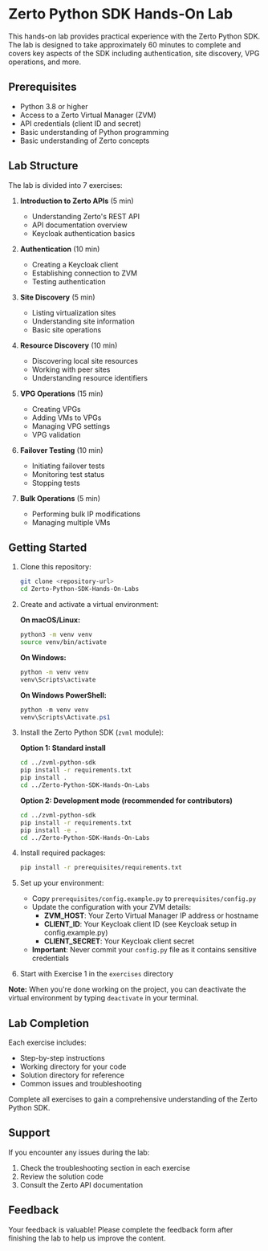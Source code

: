 # Zerto Python SDK Hands-On Lab

This hands-on lab provides practical experience with the Zerto Python SDK. The lab is designed to take approximately 60 minutes to complete and covers key aspects of the SDK including authentication, site discovery, VPG operations, and more.

## Prerequisites

- Python 3.8 or higher
- Access to a Zerto Virtual Manager (ZVM)
- API credentials (client ID and secret)
- Basic understanding of Python programming
- Basic understanding of Zerto concepts

## Lab Structure

The lab is divided into 7 exercises:

1. **Introduction to Zerto APIs** (5 min)
   - Understanding Zerto's REST API
   - API documentation overview
   - Keycloak authentication basics

2. **Authentication** (10 min)
   - Creating a Keycloak client
   - Establishing connection to ZVM
   - Testing authentication

3. **Site Discovery** (5 min)
   - Listing virtualization sites
   - Understanding site information
   - Basic site operations

4. **Resource Discovery** (10 min)
   - Discovering local site resources
   - Working with peer sites
   - Understanding resource identifiers

5. **VPG Operations** (15 min)
   - Creating VPGs
   - Adding VMs to VPGs
   - Managing VPG settings
   - VPG validation

6. **Failover Testing** (10 min)
   - Initiating failover tests
   - Monitoring test status
   - Stopping tests

7. **Bulk Operations** (5 min)
   - Performing bulk IP modifications
   - Managing multiple VMs

## Getting Started

1. Clone this repository:
   ```bash
   git clone <repository-url>
   cd Zerto-Python-SDK-Hands-On-Labs
   ```

2. Create and activate a virtual environment:

   **On macOS/Linux:**
   ```bash
   python3 -m venv venv
   source venv/bin/activate
   ```

   **On Windows:**
   ```cmd
   python -m venv venv
   venv\Scripts\activate
   ```

   **On Windows PowerShell:**
   ```powershell
   python -m venv venv
   venv\Scripts\Activate.ps1
   ```

3. Install the Zerto Python SDK (`zvml` module):

   **Option 1: Standard install**
   ```bash
   cd ../zvml-python-sdk
   pip install -r requirements.txt
   pip install .
   cd ../Zerto-Python-SDK-Hands-On-Labs
   ```

   **Option 2: Development mode (recommended for contributors)**
   ```bash
   cd ../zvml-python-sdk
   pip install -r requirements.txt
   pip install -e .
   cd ../Zerto-Python-SDK-Hands-On-Labs
   ```

4. Install required packages:
   ```bash
   pip install -r prerequisites/requirements.txt
   ```

5. Set up your environment:
   - Copy `prerequisites/config.example.py` to `prerequisites/config.py`
   - Update the configuration with your ZVM details:
     - **ZVM_HOST**: Your Zerto Virtual Manager IP address or hostname
     - **CLIENT_ID**: Your Keycloak client ID (see Keycloak setup in config.example.py)
     - **CLIENT_SECRET**: Your Keycloak client secret
   - **Important**: Never commit your `config.py` file as it contains sensitive credentials

6. Start with Exercise 1 in the `exercises` directory

**Note:** When you're done working on the project, you can deactivate the virtual environment by typing `deactivate` in your terminal.

## Lab Completion

Each exercise includes:
- Step-by-step instructions
- Working directory for your code
- Solution directory for reference
- Common issues and troubleshooting

Complete all exercises to gain a comprehensive understanding of the Zerto Python SDK.

## Support

If you encounter any issues during the lab:
1. Check the troubleshooting section in each exercise
2. Review the solution code
3. Consult the Zerto API documentation

## Feedback

Your feedback is valuable! Please complete the feedback form after finishing the lab to help us improve the content.